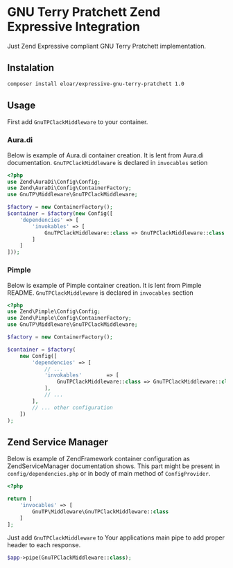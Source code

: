 # GNU Terry Pratchett Zend Expressive Integration

Just Zend Expressive compliant GNU Terry Pratchett implementation.

## Instalation

```bash
composer install eloar/expressive-gnu-terry-pratchett 1.0

```

## Usage

First add `GnuTPClackMiddleware` to your container.

### Aura.di

Below is example of Aura.di container creation. It is lent from Aura.di documentation. `GnuTPClackMiddleware` is
declared in `invocables` setion

```php
<?php
use Zend\AuraDi\Config\Config;
use Zend\AuraDi\Config\ContainerFactory;
use GnuTP\Middleware\GnuTPClackMiddleware;

$factory = new ContainerFactory();
$container = $factory(new Config([
    'dependencies' => [
        'invokables' => [
            GnuTPClackMiddleware::class => GnuTPClackMiddleware::class 
        ]
    ]
]));
```

### Pimple

Below is example of Pimple container creation. It is lent from Pimple README. `GnuTPClackMiddleware` is declared in 
`invocables` section

```php
<?php
use Zend\Pimple\Config\Config;
use Zend\Pimple\Config\ContainerFactory;
use GnuTP\Middleware\GnuTPClackMiddleware;

$factory = new ContainerFactory();

$container = $factory(
    new Config([
        'dependencies' => [
            // ...
            'invokables'        => [
                GnuTPClackMiddleware::class => GnuTPClackMiddleware::class 
            ],
            // ...
        ],
        // ... other configuration
    ])
);

```

## Zend Service Manager

Below is example of ZendFramework container configuration as ZendServiceManager documentation shows. This part might be
present in `config/dependencies.php` or in body of main method of `ConfigProvider`.

```php
<?php

return [
    'invocables' => [
        GnuTP\Middleware\GnuTPClackMiddleware::class
    ]
];
```

Just add `GnuTPClackMiddleware` to Your applications main pipe to add proper header to each response.

```php
$app->pipe(GnuTPClackMiddleware::class);
```
